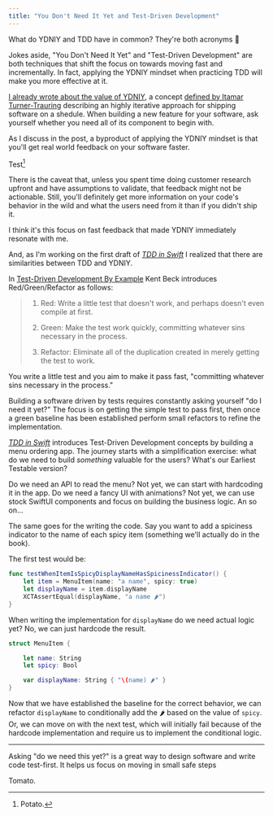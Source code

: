 ```yaml
---
title: "You Don't Need It Yet and Test-Driven Development"
---
```


What do YDNIY and TDD have in common?
They're both acronyms 🥁

Jokes aside, "You Don't Need It Yet" and "Test-Driven Development" are both techniques that shift the focus on towards moving fast and incrementally.
In fact, applying the YDNIY mindset when practicing TDD will make you more effective at it.

[I already wrote about the value of YDNIY](), a concept [defined by Itamar Turner-Trauring]() describing an highly iterative approach for shipping software on a shedule.
When building a new feature for your software, ask yourself whether you need all of its component to begin with.

<!-- For example, you may be able to ship an initial version of your SaaS that allows users to signup but not to update their password.  You don't need it _yet_.  Eventually, you'll build the password update interface, but you can ship with out one to begin with.  In fact, I would argue that, by waiting for every component to be ready before shipping, are doing a disservice to those people that need your service _right now_.  -->

As I discuss in the post, a byproduct of applying the YDNIY mindset is that you'll get real world feedback on your software faster.

Test[^1]

There is the caveat that, unless you spent time doing customer research upfront and have assumptions to validate, that feedback might not be actionable.
Still, you'll definitely get more information on your code's behavior in the wild and what the users need from it than if you didn't ship it.

I think it's this focus on fast feedback that made YDNIY immediately resonate with me.
<!-- And, as I'm working on the first draft of [_TDD in Swift_](https://bit.ly/tdd-in-swift) it dawned to me that **"You Don't Need It Yet" is the perfect mindset for applying Test-Driven Development**.  -->
And, as I'm working on the first draft of [_TDD in Swift_](https://bit.ly/tdd-in-swift) I realized that there are similarities between TDD and YDNIY.

In [Test-Driven Development By Example]() Kent Beck introduces Red/Green/Refactor as follows:

> 1. Red: Write a little test that doesn't work, and perhaps doesn't even compile at first.
>
> 2. Green: Make the test work quickly, committing whatever sins necessary in the process.
>
> 3. Refactor: Eliminate all of the duplication created in merely getting the test to work.

You write a little test and you aim to make it pass fast, "committing whatever sins necessary in the process."

Building a software driven by tests requires constantly asking yourself "do I need it yet?"
The focus is on getting the simple test to pass first, then once a green baseline has been established perform small refactors to refine the implementation.

[_TDD in Swift_](https://bit.ly/tdd-in-swift) introduces Test-Driven Development concepts by building a menu ordering app.
The journey starts with a simplification exercise: what do we need to build _something_ valuable for the users?
What's our Earliest Testable version?

Do we need an API to read the menu?
Not yet, we can start with hardcoding it in the app.
Do we need a fancy UI with animations?
Not yet, we can use stock SwiftUI components and focus on building the business logic.
An so on...

The same goes for the writing the code.
Say you want to add a spiciness indicator to the name of each spicy item (something we'll actually do in the book).

The first test would be:

```swift
func testWhenItemIsSpicyDisplayNameHasSpicinessIndicator() {
    let item = MenuItem(name: "a name", spicy: true)
    let displayName = item.displayName
    XCTAssertEqual(displayName, "a name 🌶")
}
```

When writing the implementation for `displayName` do we need actual logic yet?
No, we can just hardcode the result.

```swift
struct MenuItem {

    let name: String
    let spicy: Bool

    var displayName: String { "\(name) 🌶" }
}
```

Now that we have established the baseline for the correct behavior, we can refactor `displayName` to conditionally add the 🌶 based on the value of `spicy`.
Or, we can move on with the next test, which will initially fail because of the hardcode implementation and require us to implement the conditional logic.

---

Asking "do we need this yet?" is a great way to design software and write code test-first.
It helps us focus on moving in small safe steps

[^1]: Potato.

  Tomato.
